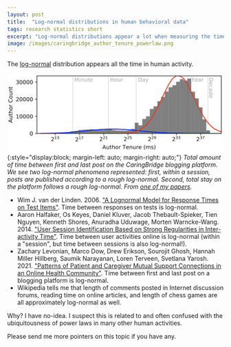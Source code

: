 ```yaml
---
layout: post
title:  "Log-normal distributions in human behavioral data"
tags: research statistics short
excerpt: "Log-normal distributions appear a lot when measuring the time between human activities."
image: /images/caringbridge_author_tenure_powerlaw.png
---
```


The [log-normal](https://en.wikipedia.org/wiki/Log-normal_distribution) distribution appears all the time in human activity.

![Drake meme that reads "Add examples to the model prompt" on top and "Condition the model through in-context learning with few-shot demonstrations" on bottom.](/images/caringbridge_author_tenure_powerlaw.png){:style="display:block; margin-left: auto; margin-right: auto;"}
*Total amount of time between first and last post on the CaringBridge blogging platform. We see two log-normal phenomena represented: first, within a session, posts are published according to a rough log-normal. Second, total stay on the platform follows a rough log-normal. From [one of my papers](https://arxiv.org/abs/2007.16172).*

 - Wim J. van der Linden. 2006. ["A Lognormal Model for Response Times on Test Items"](https://www.jstor.org/stable/3701364). Time between responses on tests is log-normal.
 - Aaron Halfaker, Os Keyes, Daniel Kluver, Jacob Thebault-Spieker, Tien Nguyen, Kenneth Shores, Anuradha Uduwage, Morten Warncke-Wang. 2014. ["User Session Identification Based on Strong Regularities in Inter-activity Time"](https://arxiv.org/abs/1411.2878). Time between user activities online is log-normal (within a "session", but time between sessions is also log-normal!).
 - Zachary Levonian, Marco Dow, Drew Erikson, Sourojit Ghosh, Hannah Miller Hillberg, Saumik Narayanan, Loren Terveen, Svetlana Yarosh. 2021. ["Patterns of Patient and Caregiver Mutual Support Connections in an Online Health Community"](https://arxiv.org/abs/2007.16172). Time between first and last post on a blogging platform is log-normal.
 - Wikipedia tells me that length of comments posted in Internet discussion forums, reading time on online articles, and length of chess games are all approximately log-normal as well.

Why? I have no-idea. I suspect this is related to and often confused with the ubiquitousness of power laws in many other human activities. 

Please send me more pointers on this topic if you have any.
